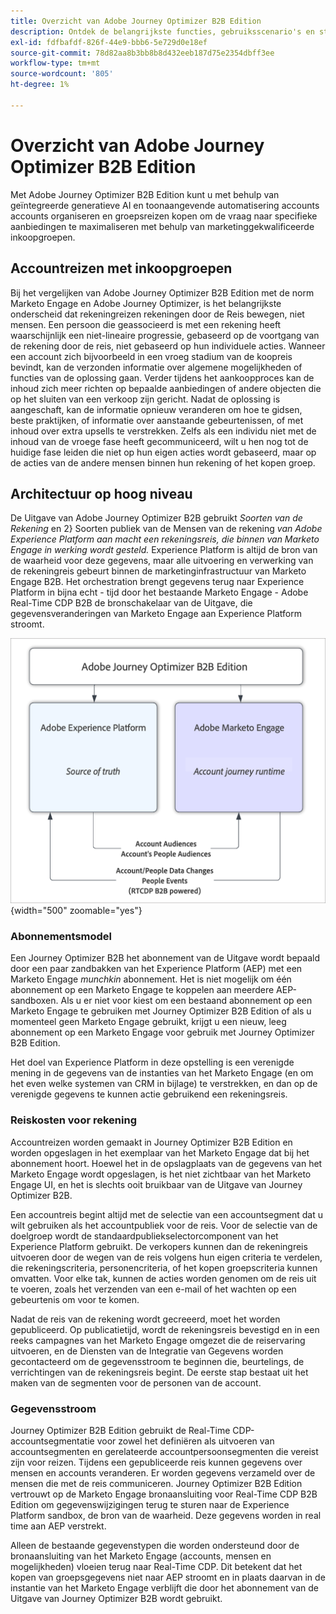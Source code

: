 ```yaml
---
title: Overzicht van Adobe Journey Optimizer B2B Edition
description: Ontdek de belangrijkste functies, gebruiksscenario's en structurering van de B2B-edititie van Adobe Journey Optimizer.
exl-id: fdfbafdf-826f-44e9-bbb6-5e729d0e18ef
source-git-commit: 78d82aa8b3bb8b8d432eeb187d75e2354dbff3ee
workflow-type: tm+mt
source-wordcount: '805'
ht-degree: 1%

---
```


# Overzicht van Adobe Journey Optimizer B2B Edition

Met Adobe Journey Optimizer B2B Edition kunt u met behulp van geïntegreerde generatieve AI en toonaangevende automatisering accounts accounts organiseren en groepsreizen kopen om de vraag naar specifieke aanbiedingen te maximaliseren met behulp van marketinggekwalificeerde inkoopgroepen.

## Accountreizen met inkoopgroepen

Bij het vergelijken van Adobe Journey Optimizer B2B Edition met de norm Marketo Engage en Adobe Journey Optimizer, is het belangrijkste onderscheid dat rekeningreizen rekeningen door de Reis bewegen, niet mensen. Een persoon die geassocieerd is met een rekening heeft waarschijnlijk een niet-lineaire progressie, gebaseerd op de voortgang van de rekening door de reis, niet gebaseerd op hun individuele acties. Wanneer een account zich bijvoorbeeld in een vroeg stadium van de koopreis bevindt, kan de verzonden informatie over algemene mogelijkheden of functies van de oplossing gaan. Verder tijdens het aankoopproces kan de inhoud zich meer richten op bepaalde aanbiedingen of andere objecten die op het sluiten van een verkoop zijn gericht. Nadat de oplossing is aangeschaft, kan de informatie opnieuw veranderen om hoe te gidsen, beste praktijken, of informatie over aanstaande gebeurtenissen, of met inhoud over extra upsells te verstrekken. Zelfs als een individu niet met de inhoud van de vroege fase heeft gecommuniceerd, wilt u hen nog tot de huidige fase leiden die niet op hun eigen acties wordt gebaseerd, maar op de acties van de andere mensen binnen hun rekening of het kopen groep.

## Architectuur op hoog niveau

De Uitgave van Adobe Journey Optimizer B2B gebruikt _Soorten van de Rekening_ en 2} Soorten publiek van de Mensen van de rekening _van Adobe Experience Platform aan macht een rekeningsreis, die binnen van Marketo Engage in werking wordt gesteld._ Experience Platform is altijd de bron van de waarheid voor deze gegevens, maar alle uitvoering en verwerking van de rekeningreis gebeurt binnen de marketinginfrastructuur van Marketo Engage B2B. Het orchestration brengt gegevens terug naar Experience Platform in bijna echt - tijd door het bestaande Marketo Engage - Adobe Real-Time CDP B2B de bronschakelaar van de Uitgave, die gegevensveranderingen van Marketo Engage aan Experience Platform stroomt.

![ de architectuur van Gegevens op hoog niveau ](./assets/high-level-data-architecture.png){width="500" zoomable="yes"}

### Abonnementsmodel

Een Journey Optimizer B2B het abonnement van de Uitgave wordt bepaald door een paar zandbakken van het Experience Platform (AEP) met een Marketo Engage _munchkin_ abonnement. Het is niet mogelijk om één abonnement op een Marketo Engage te koppelen aan meerdere AEP-sandboxen. Als u er niet voor kiest om een bestaand abonnement op een Marketo Engage te gebruiken met Journey Optimizer B2B Edition of als u momenteel geen Marketo Engage gebruikt, krijgt u een nieuw, leeg abonnement op een Marketo Engage voor gebruik met Journey Optimizer B2B Edition.

Het doel van Experience Platform in deze opstelling is een verenigde mening in de gegevens van de instanties van het Marketo Engage (en om het even welke systemen van CRM in bijlage) te verstrekken, en dan op de verenigde gegevens te kunnen actie gebruikend een rekeningsreis.

### Reiskosten voor rekening

Accountreizen worden gemaakt in Journey Optimizer B2B Edition en worden opgeslagen in het exemplaar van het Marketo Engage dat bij het abonnement hoort. Hoewel het in de opslagplaats van de gegevens van het Marketo Engage wordt opgeslagen, is het niet zichtbaar van het Marketo Engage UI, en het is slechts ooit bruikbaar van de Uitgave van Journey Optimizer B2B.

Een accountreis begint altijd met de selectie van een accountsegment dat u wilt gebruiken als het accountpubliek voor de reis. Voor de selectie van de doelgroep wordt de standaardpubliekselectorcomponent van het Experience Platform gebruikt. De verkopers kunnen dan de rekeningreis uitvoeren door de wegen van de reis volgens hun eigen criteria te verdelen, die rekeningscriteria, personencriteria, of het kopen groepscriteria kunnen omvatten. Voor elke tak, kunnen de acties worden genomen om de reis uit te voeren, zoals het verzenden van een e-mail of het wachten op een gebeurtenis om voor te komen.

Nadat de reis van de rekening wordt gecreeerd, moet het worden gepubliceerd. Op publicatietijd, wordt de rekeningsreis bevestigd en in een reeks campagnes van het Marketo Engage omgezet die de reiservaring uitvoeren, en de Diensten van de Integratie van Gegevens worden gecontacteerd om de gegevensstroom te beginnen die, beurtelings, de verrichtingen van de rekeningsreis begint. De eerste stap bestaat uit het maken van de segmenten voor de personen van de account.

### Gegevensstroom

Journey Optimizer B2B Edition gebruikt de Real-Time CDP-accountsegmentatie voor zowel het definiëren als uitvoeren van accountsegmenten en gerelateerde accountpersoonsegmenten die vereist zijn voor reizen. Tijdens een gepubliceerde reis kunnen gegevens over mensen en accounts veranderen. Er worden gegevens verzameld over de mensen die met de reis communiceren. Journey Optimizer B2B Edition vertrouwt op de Marketo Engage bronaansluiting voor Real-Time CDP B2B Edition om gegevenswijzigingen terug te sturen naar de Experience Platform sandbox, de bron van de waarheid.  Deze gegevens worden in real time aan AEP verstrekt.

Alleen de bestaande gegevenstypen die worden ondersteund door de bronaansluiting van het Marketo Engage (accounts, mensen en mogelijkheden) vloeien terug naar Real-Time CDP. Dit betekent dat het kopen van groepsgegevens niet naar AEP stroomt en in plaats daarvan in de instantie van het Marketo Engage verblijft die door het abonnement van de Uitgave van Journey Optimizer B2B wordt gebruikt.
